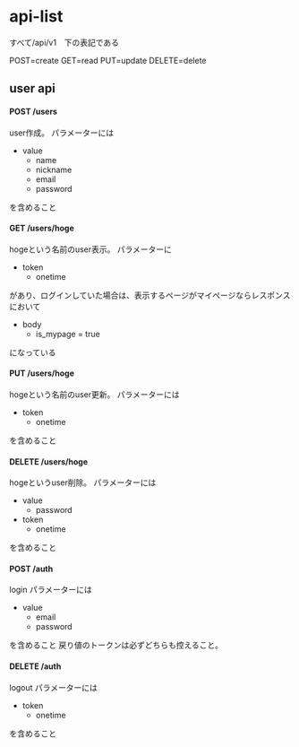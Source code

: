 # api-list

すべて/api/v1　下の表記である

POST=create
GET=read
PUT=update
DELETE=delete

## user api

#### POST /users
user作成。
パラメーターには
- value
  - name
  - nickname
  - email
  - password

を含めること

#### GET /users/hoge
hogeという名前のuser表示。
パラメーターに

- token
  - onetime

があり、ログインしていた場合は、表示するページがマイページならレスポンスにおいて
- body
  - is_mypage = true

になっている

#### PUT /users/hoge
hogeという名前のuser更新。
パラメーターには
- token
  - onetime

を含めること

#### DELETE /users/hoge
hogeというuser削除。
パラメーターには
- value
  - password
- token
  - onetime

を含めること

#### POST /auth
login
パラメーターには
- value
  - email
  - password
  
を含めること
戻り値のトークンは必ずどちらも控えること。

#### DELETE /auth
logout
パラメーターには
- token
  - onetime

を含めること
